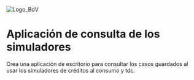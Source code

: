 ![Logo_BdV](https://github.com/gabolopez90/app-consulta/blob/master/public/img/logonuevo.png)
# Aplicación de consulta de los simuladores

Crea una aplicación de escritorio para consultar los casos guardados al usar los simuladores de créditos al consumo y tdc.
